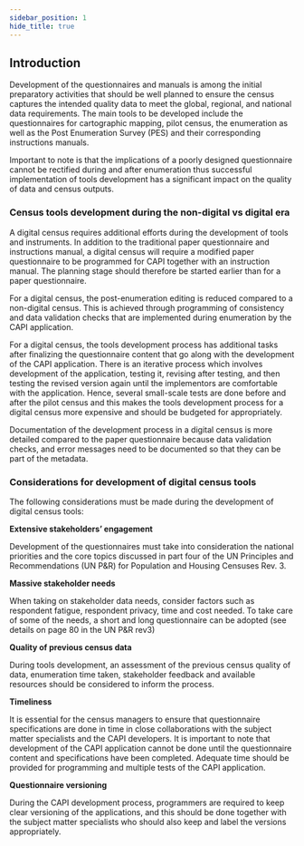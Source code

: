 ```yaml
---
sidebar_position: 1
hide_title: true
---
```


## Introduction

Development of the questionnaires and manuals is among the initial preparatory activities that should be well planned to ensure the census captures the intended quality data to meet the global, regional, and national data requirements. The main tools to be developed include the questionnaires for cartographic mapping, pilot census, the enumeration as well as the Post Enumeration Survey (PES) and their corresponding instructions manuals.

Important to note is that the implications of a poorly designed questionnaire cannot be rectified during and after enumeration thus successful implementation of tools development has a significant impact on the quality of data and census outputs.

### Census tools development during the non-digital vs digital era

A digital census requires additional efforts during the development of tools and instruments. In addition to the traditional paper questionnaire and instructions manual, a digital census will require a modified paper questionnaire to be programmed for CAPI together with an instruction manual. The planning stage should therefore be started earlier than for a paper questionnaire.

For a digital census, the post-enumeration editing is reduced compared to a non-digital census. This is achieved through programming of consistency and data validation checks that are implemented during enumeration by the CAPI application.

For a digital census, the tools development process has additional tasks after finalizing the questionnaire content that go along with the development of the CAPI application. There is an iterative process which involves development of the application, testing it, revising after testing, and then testing the revised version again until the implementors are comfortable with the application. Hence, several small-scale tests are done before and after the pilot census and this makes the tools development process for a digital census more expensive and should be budgeted for appropriately.

Documentation of the development process in a digital census is more detailed compared to the paper questionnaire because data validation checks, and error messages need to be documented so that they can be part of the metadata.

### Considerations for development of digital census tools

The following considerations must be made during the development of digital census tools:

**Extensive stakeholders’ engagement**

Development of the questionnaires must take into consideration the national priorities and the core topics discussed in part four of the UN Principles and Recommendations (UN P&R) for Population and Housing Censuses Rev. 3.  

**Massive stakeholder needs**

When taking on stakeholder data needs, consider factors such as respondent fatigue, respondent privacy, time and cost needed. To take care of some of the needs, a short and long questionnaire can be adopted (see details on page 80 in the UN P&R rev3)

**Quality of previous census data**

During tools development, an assessment of the previous census quality of data, enumeration time taken, stakeholder feedback and available resources should be considered to inform the process.

**Timeliness**

It is essential for the census managers to ensure that questionnaire specifications are done in time in close collaborations with the subject matter specialists and the CAPI developers. It is important to note that development of the CAPI application cannot be done until the questionnaire content and specifications have been completed. Adequate time should be provided for programming and multiple tests of the CAPI application.

**Questionnaire versioning**

During the CAPI development process, programmers are required to keep clear versioning of the applications, and this should be done together with the subject matter specialists who should also keep and label the versions appropriately.